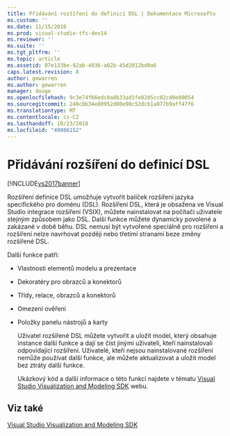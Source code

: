 ```yaml
---
title: Přidávání rozšíření do definicí DSL | Dokumentace Microsoftu
ms.custom: ''
ms.date: 11/15/2016
ms.prod: visual-studio-tfs-dev14
ms.reviewer: ''
ms.suite: ''
ms.tgt_pltfrm: ''
ms.topic: article
ms.assetid: 07e133be-92ab-4936-a02b-45d2012bd0a6
caps.latest.revision: 8
author: gewarren
ms.author: gewarren
manager: douge
ms.openlocfilehash: 9c3e74f66edc0a8b33ad1fe8205cc02cd0e80054
ms.sourcegitcommit: 240c8b34e80952d00e90c52dcb1a077b9aff47f6
ms.translationtype: MT
ms.contentlocale: cs-CZ
ms.lasthandoff: 10/23/2018
ms.locfileid: "49866152"
---
```

# <a name="adding-extensions-to-dsl-definitions"></a>Přidávání rozšíření do definicí DSL
[!INCLUDE[vs2017banner](../includes/vs2017banner.md)]

Rozšíření definice DSL umožňuje vytvořit balíček rozšíření jazyka specifického pro doménu (DSL). Rozšíření DSL, která je obsažena ve Visual Studio integrace rozšíření (VSIX), můžete nainstalovat na počítači uživatele stejným způsobem jako DSL. Další funkce můžete dynamicky povolené a zakázané v době běhu. DSL nemusí být vytvořené speciálně pro rozšíření a rozšíření nelze navrhovat později nebo třetími stranami beze změny rozšířené DSL.  
  
 Další funkce patří:  
  
- Vlastnosti elementů modelu a prezentace  
  
- Dekoratéry pro obrazců a konektorů  
  
- Třídy, relace, obrazců a konektorů  
  
- Omezení ověření  
  
- Položky panelu nástrojů a karty  
  
  Uživatel rozšířené DSL můžete vytvořit a uložit model, který obsahuje instance další funkce a dají se číst jinými uživateli, kteří nainstalovali odpovídající rozšíření. Uživatelé, kteří nejsou nainstalované rozšíření nemůže používat další funkce, ale můžete aktualizovat a uložit model bez ztráty další funkce.  
  
  Ukázkový kód a další informace o této funkci najdete v tématu [Visual Studio Visualization and Modeling SDK](http://go.microsoft.com/fwlink/?LinkID=186128) webu.  
  
## <a name="see-also"></a>Viz také  
 [Visual Studio Visualization and Modeling SDK](http://go.microsoft.com/fwlink/?LinkID=186128)



